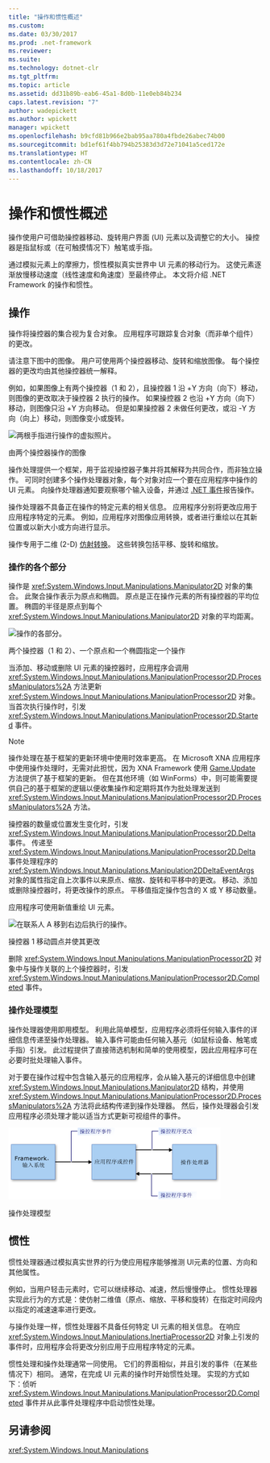 ```yaml
---
title: "操作和惯性概述"
ms.custom: 
ms.date: 03/30/2017
ms.prod: .net-framework
ms.reviewer: 
ms.suite: 
ms.technology: dotnet-clr
ms.tgt_pltfrm: 
ms.topic: article
ms.assetid: dd31b89b-eab6-45a1-8d0b-11e0eb84b234
caps.latest.revision: "7"
author: wadepickett
ms.author: wpickett
manager: wpickett
ms.openlocfilehash: b9cfd81b966e2bab95aa780a4fbde26abec74b00
ms.sourcegitcommit: bd1ef61f4bb794b25383d3d72e71041a5ced172e
ms.translationtype: HT
ms.contentlocale: zh-CN
ms.lasthandoff: 10/18/2017
---
```

# <a name="manipulations-and-inertia-overview"></a>操作和惯性概述
操作使用户可借助操控器移动、旋转用户界面 (UI) 元素以及调整它的大小。 操控器是指鼠标或（在可触摸情况下）触笔或手指。  
  
 通过模拟元素上的摩擦力，惯性模拟真实世界中 UI 元素的移动行为。 这使元素逐渐放慢移动速度（线性速度和角速度）至最终停止。 本文将介绍 .NET Framework 的操作和惯性。  
  
## <a name="manipulations"></a>操作  
 操作将操控器的集合视为复合对象。 应用程序可跟踪复合对象（而非单个组件）的更改。  
  
 请注意下图中的图像。 用户可使用两个操控器移动、旋转和缩放图像。 每个操控器的更改均由其他操控器统一解释。  
  
 例如，如果图像上有两个操控器（1 和 2），且操控器 1 沿 +Y 方向（向下）移动，则图像的更改取决于操控器 2 执行的操作。 如果操控器 2 也沿 +Y 方向（向下）移动，则图像只沿 +Y 方向移动。 但是如果操控器 2 未做任何更改，或沿 -Y 方向（向上）移动，则图像变小或旋转。  
  
 ![两根手指进行操作的虚拟照片。](../../../docs/framework/common-client-technologies/media/manipulation-resize.png "Manipulation_Resize")  
  
 由两个操控器操作的图像  
  
 操作处理提供一个框架，用于监视操控器子集并将其解释为共同合作，而非独立操作。 可同时创建多个操作处理器对象，每个对象对应一个要在应用程序中操作的 UI 元素。 向操作处理器通知要观察哪个输入设备，并通过 [.NET 事件](http://msdn.microsoft.com/library/17sde2xt.aspx)报告操作。  
  
 操作处理器不具备正在操作的特定元素的相关信息。 应用程序分别将更改应用于应用程序特定的元素。 例如，应用程序对图像应用转换，或者进行重绘以在其新位置或以新大小或方向进行显示。  
  
 操作专用于二维 (2-D) [仿射转换](http://msdn.microsoft.com/library/ms533810\(VS.85\).aspx)。 这些转换包括平移、旋转和缩放。  
  
### <a name="parts-of-a-manipulation"></a>操作的各个部分  
 操作是 <xref:System.Windows.Input.Manipulations.Manipulator2D> 对象的集合。 此聚合操作表示为原点和椭圆。 原点是正在操作元素的所有操控器的平均位置。 椭圆的半径是原点到每个 <xref:System.Windows.Input.Manipulations.Manipulator2D> 对象的平均距离。  
  
 ![操作的各部分。](../../../docs/framework/common-client-technologies/media/manipulation-definition.png "Manipulation_Definition")  
  
 两个操控器（1 和 2）、一个原点和一个椭圆指定一个操作  
  
 当添加、移动或删除 UI 元素的操控器时，应用程序会调用 <xref:System.Windows.Input.Manipulations.ManipulationProcessor2D.ProcessManipulators%2A> 方法更新 <xref:System.Windows.Input.Manipulations.ManipulationProcessor2D> 对象。 当首次执行操作时，引发<xref:System.Windows.Input.Manipulations.ManipulationProcessor2D.Started> 事件。  
  
> [!NOTE]
>  操作处理在基于框架的更新环境中使用时效率更高。 在 Microsoft XNA 应用程序中使用操作处理时，无需对此担忧，因为 XNA Framework 使用 [Game.Update](http://msdn.microsoft.com/library/microsoft.xna.framework.game.update.aspx) 方法提供了基于框架的更新。 但在其他环境（如 WinForms）中，则可能需要提供自己的基于框架的逻辑以便收集操作和定期将其作为批处理发送到 <xref:System.Windows.Input.Manipulations.ManipulationProcessor2D.ProcessManipulators%2A> 方法。  
  
 操控器的数量或位置发生变化时，引发 <xref:System.Windows.Input.Manipulations.ManipulationProcessor2D.Delta> 事件。 传递至 <xref:System.Windows.Input.Manipulations.ManipulationProcessor2D.Delta> 事件处理程序的 <xref:System.Windows.Input.Manipulations.Manipulation2DDeltaEventArgs> 对象的属性指定自上次事件以来原点、缩放、旋转和平移中的更改。 移动、添加或删除操控器时，将更改操作的原点。 平移值指定操作包含的 X 或 Y 移动数量。  
  
 应用程序可使用新值重绘 UI 元素。  
  
 ![在联系人 A 移到右边后执行的操作。](../../../docs/framework/common-client-technologies/media/manipulation-changed.png "Manipulation_Changed")  
  
 操控器 1 移动圆点并使其更改  
  
 删除 <xref:System.Windows.Input.Manipulations.ManipulationProcessor2D> 对象中与操作关联的上个操控器时，引发 <xref:System.Windows.Input.Manipulations.ManipulationProcessor2D.Completed> 事件。  
  
### <a name="the-manipulation-processing-model"></a>操作处理模型  
 操作处理器使用即用模型。 利用此简单模型，应用程序必须将任何输入事件的详细信息传递至操作处理器。 输入事件可能由任何输入基元（如鼠标设备、触笔或手指）引发。 此过程提供了直接筛选机制和简单的使用模型，因此应用程序可在必要时批处理输入事件。  
  
 对于要在操作过程中包含输入基元的应用程序，会从输入基元的详细信息中创建 <xref:System.Windows.Input.Manipulations.Manipulator2D> 结构，并使用 <xref:System.Windows.Input.Manipulations.ManipulationProcessor2D.ProcessManipulators%2A> 方法将此结构传递到操作处理器。 然后，操作处理器会引发应用程序必须处理才能以适当方式更新可视组件的事件。  
  
 ![直接使用模型的操作流。](../../../docs/framework/common-client-technologies/media/manipulation-flow.png "Manipulation_Flow")  
  
 操作处理模型  
  
## <a name="inertia"></a>惯性  
 惯性处理器通过模拟真实世界的行为使应用程序能够推测 UI元素的位置、方向和其他属性。  
  
 例如，当用户轻击元素时，它可以继续移动、减速，然后慢慢停止。 惯性处理器实现此行为的方式是：使仿射二维值（原点、缩放、平移和旋转）在指定时间段内以指定的减速速率进行更改。  
  
 与操作处理一样，惯性处理器不具备任何特定 UI 元素的相关信息。 在响应 <xref:System.Windows.Input.Manipulations.InertiaProcessor2D> 对象上引发的事件时，应用程序会将更改分别应用于应用程序特定的元素。  
  
 惯性处理和操作处理通常一同使用。 它们的界面相似，并且引发的事件（在某些情况下）相同。 通常，在完成 UI 元素的操作时开始惯性处理。 实现的方式如下：侦听 <xref:System.Windows.Input.Manipulations.ManipulationProcessor2D.Completed> 事件并从此事件处理程序中启动惯性处理。  
  
## <a name="see-also"></a>另请参阅  
 <xref:System.Windows.Input.Manipulations>
